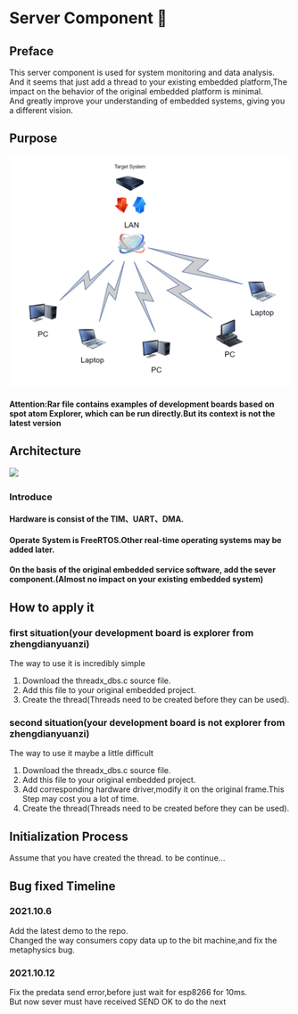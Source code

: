 # Server Component 🚀
## Preface
This server component is used for system monitoring and data analysis. <br>
And it seems that just add a thread to your existing embedded platform,The impact on the behavior of the original embedded platform is minimal.<br>
And greatly improve your understanding of embedded systems, giving you a different vision.<br>

## Purpose

![purpose.png](https://github.com/x-dl/esp8266-server-component/blob/main/picture/purpose.png?raw=true)

#### Attention:Rar file contains examples of development boards based on spot atom Explorer, which can be run directly.But its context is not the latest version
## Architecture
![](https://gitee.com/xudangling_admin/pic-go/raw/master/20211006155511.png)
### Introduce
#### Hardware is consist of the TIM、UART、DMA.
#### Operate System is FreeRTOS.Other real-time operating systems may be added later.
#### On the basis of the original embedded service software, add the sever component.(Almost no impact on your existing embedded system)
## How to apply it
### first situation(your development board is explorer from zhengdianyuanzi)
The way to use it is incredibly simple<br>
1. Download the threadx_dbs.c source file.
2. Add this file to your original embedded project.
3. Create the thread(Threads need to be created before they can be used).<br>
### second situation(your development board is not explorer from zhengdianyuanzi)
The way to use it maybe a little difficult
1. Download the threadx_dbs.c source file.
2. Add this file to your original embedded project.
3. Add corresponding hardware driver,modify it on the original frame.This Step may cost you a lot of time.
4. Create the thread(Threads need to be created before they can be used).
## Initialization Process
Assume that you have created the thread.
to be continue...
## Bug fixed Timeline
### 2021.10.6
Add the latest demo to the repo.<br>
Changed the way consumers copy data up to the bit machine,and fix the metaphysics bug.
### 2021.10.12
Fix the predata send error,before just wait for esp8266 for 10ms.<br>
But now sever must have received SEND OK to do the next